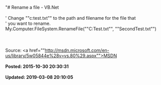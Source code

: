 "# Rename a file - VB.Net<br /><br />' Change ""c:test.txt"" to the path and filename for the file that<br />' you want to rename.<br />My.Computer.FileSystem.RenameFile(""C:Test.txt"", ""SecondTest.txt"")<br /><br /><br /><br />Source: <a href=""http://msdn.microsoft.com/en-us/library/5w05844e%28v=vs.80%29.aspx"">MSDN</a><br /><br />**Posted: 2015-10-30 20:30:31** <br /><br />**Updated: 2019-03-08 20:10:05** <br /><br />
